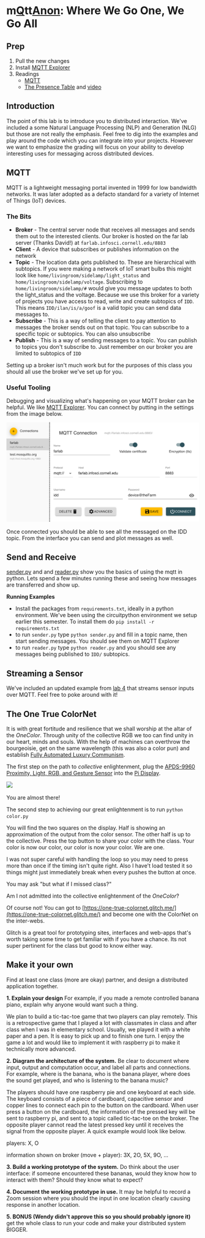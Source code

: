 # m[Q](https://en.wikipedia.org/wiki/QAnon)tt[Anon](https://en.wikipedia.org/wiki/QAnon): Where We Go One, We Go All

## Prep

1. Pull the new changes
2. Install [MQTT Explorer](http://mqtt-explorer.com/)
3. Readings 
   * [MQTT](#MQTT)
   * [The Presence Table](https://dl.acm.org/doi/10.1145/1935701.1935800) and [video](https://vimeo.com/15932020)


## Introduction

The point of this lab is to introduce you to distributed interaction. We've included a some Natural Language Processing (NLP) and Generation (NLG) but those are not really the emphasis. Feel free to dig into the examples and play around the code which you can integrate into your projects. However we want to emphasize the grading will focus on your ability to develop interesting uses for messaging across distributed devices. 

## MQTT

MQTT is a lightweight messaging portal invented in 1999 for low bandwidth networks. It was later adopted as a defacto standard for a variety of Internet of Things (IoT) devices. 

### The Bits

* **Broker** - The central server node that receives all messages and sends them out to the interested clients. Our broker is hosted on the far lab server (Thanks David!) at `farlab.infosci.cornell.edu/8883`
* **Client** - A device that subscribes or publishes information on the network
* **Topic** - The location data gets published to. These are hierarchical with subtopics. If you were making a network of IoT smart bulbs this might look like `home/livingroom/sidelamp/light_status` and `home/livingroom/sidelamp/voltage`. Subscribing to `home/livingroom/sidelamp/#` would give you message updates to both the light_status and the voltage. Because we use this broker for a variety of projects you have access to read, write and create subtopics of `IDD`. This means `IDD/ilan/is/a/goof` is a valid topic you can send data messages to.
*  **Subscribe** - This is a way of telling the client to pay attention to messages the broker sends out on that topic. You can subscribe to a specific topic or subtopics. You can also unsubscribe
* **Publish** - This is a way of sending messages to a topic. You can publish to topics you don't subscribe to. Just remember on our broker you are limited to subtopics of `IDD`

Setting up a broker isn't much work but for the purposes of this class you should all use the broker we've set up for you. 

### Useful Tooling

Debugging and visualizing what's happening on your MQTT broker can be helpful. We like [MQTT Explorer](http://mqtt-explorer.com/). You can connect by putting in the settings from the image below.



![input settings](https://github.com/FAR-Lab/Interactive-Lab-Hub/blob/Spring2021/Lab%206/imgs/mqtt_explorer.png?raw=true)



Once connected you should be able to see all the messaged on the IDD topic. From the interface you can send and plot messages as well.



## Send and Receive 

[sender.py](./sender.py) and and [reader.py](./reader.py) show you the basics of using the mqtt in python.  Lets spend a few minutes running these and seeing how messages are transferred and show up. 

**Running Examples**

* Install the packages from `requirements.txt`, ideally in a python environment. We've been using the circuitpython environment we setup earlier this semester. To install them do `pip install -r requirements.txt`
* to run `sender.py` type `python sender.py` and fill in a topic name, then start sending messages. You should see them on MQTT Explorer
* to run `reader.py` type `python reader.py` and you should see any messages being published to `IDD/` subtopics.

## Streaming a Sensor

We've included an updated example from [lab 4](https://github.com/FAR-Lab/Interactive-Lab-Hub/tree/Spring2021/Lab%204) that streams sensor inputs over MQTT. Feel free to poke around with it!

## The One True ColorNet

It is with great fortitude and resilience that we shall worship at the altar of the *OneColor*. Through unity of the collective RGB we too can find unity in our heart, minds and souls. With the help of machines can  overthrow the bourgeoisie, get on the same wavelength (this was also a color pun) and establish [Fully Automated Luxury Communism](https://en.wikipedia.org/wiki/Fully_Automated_Luxury_Communism).

The first step on the path to *collective* enlightenment, plug the [APDS-9960 Proximity, Light, RGB, and Gesture Sensor](https://www.adafruit.com/product/3595) into the [Pi Display](https://www.adafruit.com/product/4393).

<img src="https://cdn-shop.adafruit.com/970x728/3595-03.jpg" height="300">

You are almost there!

The second step to achieving our great enlightenment is to run `python color.py`

You will find the two squares on the display. Half is showing an approximation of the output from the color sensor. The other half is up to the collective. Press the top button to share your color with the class. Your color is now our color, our color is now your color. We are one. 

I was not super careful with handling the loop so you may need to press more than once if the timing isn't quite right. Also I have't load tested it so things might just immediately break when every pushes the button at once.

You may ask "but what if I missed class?"

Am I not admitted into the collective enlightenment of the *OneColor*?

Of course not! You can got to [https://one-true-colornet.glitch.me/](https://one-true-colornet.glitch.me/) and become one with the ColorNet on the inter-webs.

Glitch is a great tool for prototyping sites, interfaces and web-apps that's worth taking some time to get familiar with if you have a chance. Its not super pertinent for the class but good to know either way. 



## Make it your own

Find at least one class (more are okay) partner, and design a distributed application together. 

**1. Explain your design** For example, if you made a remote controlled banana piano, explain why anyone would want such a thing.

We plan to build a tic-tac-toe game that two players can play remotely. This is a retrospective game that I played a lot with classmates in class and after class when I was in elementary school. Usually, we played it with a white paper and a pen. It is easy to pick up and to finish one turn. I enjoy the game a lot and would like to implement it with raspberry pi to make it technically more advanced.

**2. Diagram the architecture of the system.** Be clear to document where input, output and computation occur, and label all parts and connections. For example, where is the banana, who is the banana player, where does the sound get played, and who is listening to the banana music?

The players should have one raspberry pie and one keyboard at each side. The keyboard consists of a piece of cardboard, capacitive sensor and copper lines to connect each pin to the button on the cardboard. When user press a button on the cardboard, the information of the pressed key will be sent to raspberry pi, and sent to a topic called tic-tac-toe on the broker. The opposite player cannot read the latest pressed key until it receives the signal from the opposite player. A quick example would look like below.

players: X, O

information shown on broker (move + player): 3X, 2O, 5X, 9O, ...


**3. Build a working prototype of the system.** Do think about the user interface: if someone encountered these bananas, would they know how to interact with them? Should they know what to expect?

**4. Document the working prototype in use.** It may be helpful to record a Zoom session where you should the input in one location clearly causing response in another location.

**5. BONUS (Wendy didn't approve this so you should probably ignore it)** get the whole class to run your code and make your distributed system BIGGER.
